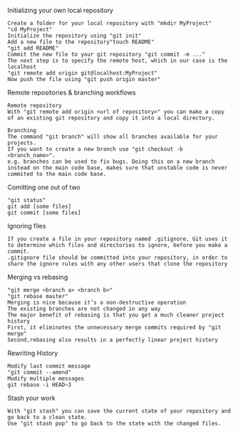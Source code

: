 Initializing your own local repository
    
    Create a folder for your local repository with "mkdir MyProject"
    "cd MyProject"
    Initialize the repository using "git init"
    Add a new file to the repository"touch README"
    "git add README"
    Commit the new file to your git repository "git commit -m ..."
    The next step is to specify the remote host, which in our case is the localhost
    "git remote add origin git@localhost:MyProject"
    Now push the file using "git push origin master"

    



    
Remote repositories & branching workflows
        
    Remote repository
    With "git remote add origin <url of repository>" you can make a copy of an existing git repository and copy it into a local directory.
     
    Branching
    The command "git branch" will show all branches available for your projects.
    If you want to create a new branch use "git checkout -b <branch_name>".
    e.g. branches can be used to fix bugs. Doing this on a new branch instead on the main code base, makes sure that unstable code is never commited to the main code base.

    


 
    
Comitting one out of two

    "git status"
    git add [some files]
    git commit [some files]

    


 
    
Ignoring files
    
    If you create a file in your repository named .gitignore, Git uses it to determine which files and directories to ignore, before you make a commit.
    .gitignore file should be committed into your repository, in order to share the ignore rules with any other users that clone the repository
    



 
    
Merging vs rebasing
    
    "git merge <branch a> <branch b>"
    "git rebase master"
    Merging is nice because it’s a non-destructive operation
    The existing branches are not changed in any way
    The major benefit of rebasing is that you get a much cleaner project history
    First, it eliminates the unnecessary merge commits required by "git merge"
    Second,rebasing also results in a perfectly linear project history
    



 
    
Rewriting History

    Modify last commit message
    "git commit --amend"
    Modify multiple messages
    git rebase -i HEAD~3
            
    



 
    
Stash your work

    With "git stash" you can save the current state of your repository and go back to a clean state.
    Use "git stash pop" to go back to the state with the changed files.


